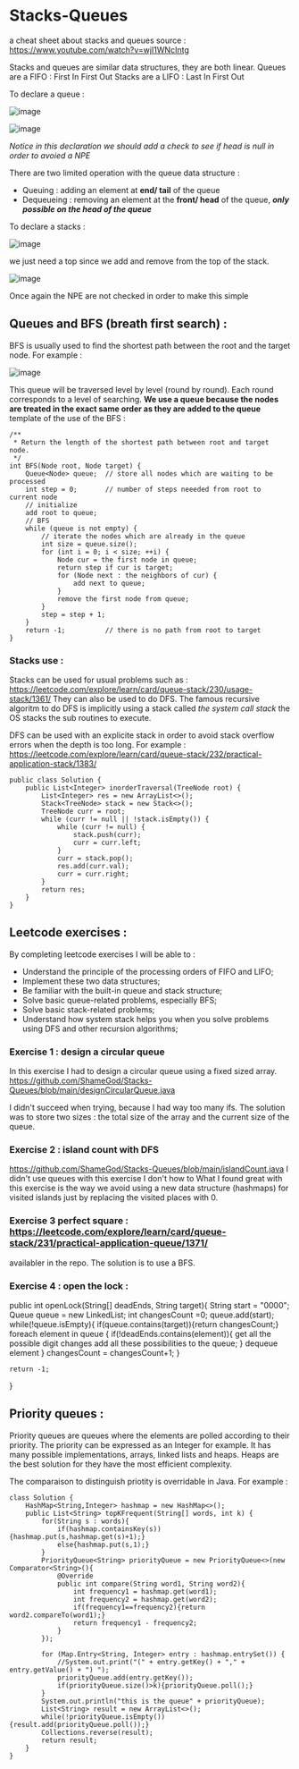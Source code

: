 # Stacks-Queues
a cheat sheet about stacks and queues 
source : https://www.youtube.com/watch?v=wjI1WNcIntg


Stacks and queues are similar data structures, they are both linear. 
Queues are a FIFO : First In First Out
Stacks are a LIFO : Last In First Out

To declare a queue : 

![image](https://user-images.githubusercontent.com/42012627/183361105-dbf8d688-c68f-45ba-8388-af3ffd61f852.png)

![image](https://user-images.githubusercontent.com/42012627/183361187-1382b59b-1fc7-419b-8438-a6191fd688eb.png)

*Notice in this declaration we should add a check to see if head is null in order to avoied a NPE*

There are two limited operation with the queue data structure :
* Queuing : adding an element at **end/ tail** of the queue 
* Dequeueing : removing an element at the **front/ head** of the queue, ***only possible on the head of the queue***


To declare a stacks : 

![image](https://user-images.githubusercontent.com/42012627/183361425-2262c6ec-1f54-42cd-8645-4f05d43db026.png)

we just need a top since we add and remove from the top of the stack. 

![image](https://user-images.githubusercontent.com/42012627/183361947-3ab135cf-3f51-4e06-bb30-aed10cef80a6.png)

Once again the NPE are not checked in order to make this simple 

## Queues and BFS (breath first search) :
BFS is usually used to find the shortest path between the root and the target node. For example : 

![image](https://user-images.githubusercontent.com/42012627/185054073-01451d20-8cf7-49d5-b897-fc6147b1875b.png)

This queue will be traversed level by level (round by round). Each round corresponds to a level of searching. 
**We use a queue because the nodes are treated in the exact same order as they are added to the queue**
template of the use of the BFS : 
```
/**
 * Return the length of the shortest path between root and target node.
 */
int BFS(Node root, Node target) {
    Queue<Node> queue;  // store all nodes which are waiting to be processed
    int step = 0;       // number of steps neeeded from root to current node
    // initialize
    add root to queue;
    // BFS
    while (queue is not empty) {
        // iterate the nodes which are already in the queue
        int size = queue.size();
        for (int i = 0; i < size; ++i) {
            Node cur = the first node in queue;
            return step if cur is target;
            for (Node next : the neighbors of cur) {
                add next to queue;
            }
            remove the first node from queue;
        }
        step = step + 1;
    }
    return -1;          // there is no path from root to target
}
```


### Stacks use : 
Stacks can be used for usual problems such as : https://leetcode.com/explore/learn/card/queue-stack/230/usage-stack/1361/ 
They can also be used to do DFS. The famous recursive algoritm to do DFS is implicitly using a stack called *the system call stack* the OS stacks the sub routines to execute. 

DFS can be used with an explicite stack in order to avoid stack overflow errors when the depth is too long.
For example : https://leetcode.com/explore/learn/card/queue-stack/232/practical-application-stack/1383/
```
public class Solution {
    public List<Integer> inorderTraversal(TreeNode root) {
        List<Integer> res = new ArrayList<>();
        Stack<TreeNode> stack = new Stack<>();
        TreeNode curr = root;
        while (curr != null || !stack.isEmpty()) {
            while (curr != null) {
                stack.push(curr);
                curr = curr.left;
            }
            curr = stack.pop();
            res.add(curr.val);
            curr = curr.right;
        }
        return res;
    }
}
```


## Leetcode exercises :
By completing leetcode exercises I will be able to : 
* Understand the principle of the processing orders of FIFO and LIFO;
* Implement these two data structures;
* Be familiar with the built-in queue and stack structure;
* Solve basic queue-related problems, especially BFS;
* Solve basic stack-related problems;
* Understand how system stack helps you when you solve problems using DFS and other recursion algorithms;

### Exercise 1 : design a circular queue 
In this exercise I had to design a circular queue using a fixed sized array. https://github.com/ShameGod/Stacks-Queues/blob/main/designCircularQueue.java

I didn't succeed when trying, because I had way too many ifs. The solution was to store two sizes : the total size of the array and the current size of the queue. 

### Exercise 2 : island count with DFS
https://github.com/ShameGod/Stacks-Queues/blob/main/islandCount.java
I didn't use queues with this exercise I don't how to 
What I found great with this exercise is the way we avoid using a new data structure (hashmaps) for visited islands just by replacing the visited places with 0.

### Exercise 3 perfect square : https://leetcode.com/explore/learn/card/queue-stack/231/practical-application-queue/1371/

availabler in the repo. The solution is to use a BFS.

### Exercise 4 : open the lock : 

public int openLock(String[] deadEnds, String target){
	String start = "0000";
	Queue queue = new LinkedList<String>;
	int changesCount =0;
	queue.add(start);
	while(!queue.isEmpty){
		if(queue.contains(target)){return changesCount;}
		foreach element in queue {
			if(!deadEnds.contains(element)){
				get all the possible digit changes
				add  all these possibilities to the queue;
			}
			dequeue element
		}
		changesCount = changesCount+1;
	}

	return -1;
}


## Priority queues : 
Priority queues are queues where the elements are polled according to their priority. The priority can be expressed as an Integer for example. It has many possible implementations, arrays, linked lists and heaps. Heaps are the best solution for they have the most efficient complexity. 

The comparaison to distinguish priotity is overridable in Java. For example : 

```
class Solution {
    HashMap<String,Integer> hashmap = new HashMap<>();
    public List<String> topKFrequent(String[] words, int k) {
        for(String s : words){
            if(hashmap.containsKey(s)){hashmap.put(s,hashmap.get(s)+1);}
            else{hashmap.put(s,1);}
        }
        PriorityQueue<String> priorityQueue = new PriorityQueue<>(new Comparator<String>(){
            @Override
            public int compare(String word1, String word2){
                int frequency1 = hashmap.get(word1);
                int frequency2 = hashmap.get(word2);
                if(frequency1==frequency2){return word2.compareTo(word1);}
                return frequency1 - frequency2;
            }
        });
        
        for (Map.Entry<String, Integer> entry : hashmap.entrySet()) {
            //System.out.print("(" + entry.getKey() + "," + entry.getValue() + ") ");
            priorityQueue.add(entry.getKey());
            if(priorityQueue.size()>k){priorityQueue.poll();}
        }
        System.out.println("this is the queue" + priorityQueue);
        List<String> result = new ArrayList<>();
        while(!priorityQueue.isEmpty()){result.add(priorityQueue.poll());}
        Collections.reverse(result);
        return result;
    }
}
```

